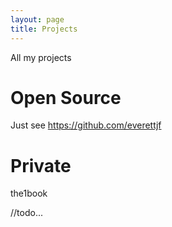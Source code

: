 ```yaml
---
layout: page
title: Projects
---
```


All my projects

# Open Source

Just see https://github.com/everettjf

# Private

the1book


//todo...
